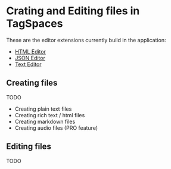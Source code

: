 # Crating and Editing files in TagSpaces

These are the editor extensions currently build in the application:

* [HTML Editor](extensions/editorHTML.html)
* [JSON Editor](extensions/editorJSON.html)
* [Text Editor](extensions/editorText.html)

## Creating files

TODO
* Creating plain text files
* Creating rich text / html files
* Creating markdown files
* Creating audio files (PRO feature)

## Editing files

TODO